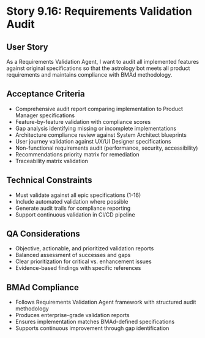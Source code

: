 # Story 9.16: Requirements Validation Audit

## User Story
As a Requirements Validation Agent, I want to audit all implemented features against original specifications so that the astrology bot meets all product requirements and maintains compliance with BMAd methodology.

## Acceptance Criteria
- Comprehensive audit report comparing implementation to Product Manager specifications
- Feature-by-feature validation with compliance scores
- Gap analysis identifying missing or incomplete implementations
- Architecture compliance review against System Architect blueprints
- User journey validation against UX/UI Designer specifications
- Non-functional requirements audit (performance, security, accessibility)
- Recommendations priority matrix for remediation
- Traceability matrix validation

## Technical Constraints
- Must validate against all epic specifications (1-16)
- Include automated validation where possible
- Generate audit trails for compliance reporting
- Support continuous validation in CI/CD pipeline

## QA Considerations
- Objective, actionable, and prioritized validation reports
- Balanced assessment of successes and gaps
- Clear prioritization for critical vs. enhancement issues
- Evidence-based findings with specific references

## BMAd Compliance
- Follows Requirements Validation Agent framework with structured audit methodology
- Produces enterprise-grade validation reports
- Ensures implementation matches BMAd-defined specifications
- Supports continuous improvement through gap identification